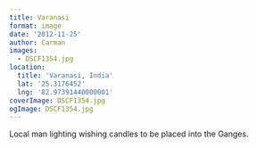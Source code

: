 ```yaml
---
title: Varanasi
format: image
date: '2012-11-25'
author: Carman
images:
  - DSCF1354.jpg
location:
  title: 'Varanasi, India'
  lat: '25.3176452'
  lng: '82.97391440000001'
coverImage: DSCF1354.jpg
ogImage: DSCF1354.jpg
---
```


Local man lighting wishing candles to be placed into the Ganges.
